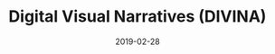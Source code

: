 ---
title: "Digital Visual Narratives (DIVINA)"
description: "Bande dessinée, Comics, Manga, Webtoons: these different variants of the same art (the 9th art in France), that we have decided to call Digital Visual Narratives (DiViNa), are experiencing different market growths: booming in Asia, strong in the US, nascent in Europe. EDRLab created a working group in 2018, which goal is to create an open interchange format and develop authoring and reading solutions supporting this format, with partners representing the different stages of a publishing production and distribution workflow, i.e. authors, publishers, booksellers and national libraries involved in digital preservation."
date: "2019-02-28"
ig: ["Readium"]
layout: definitions
showReadTime: false
showDate: false
member_url: https://www.edrlab.org/open-standards/digital-visual-narratives/
featureImage: "https://www.edrlab.org/wp-content/uploads/2021/05/Divina-interchange-1024x766.png"
draft: true
---